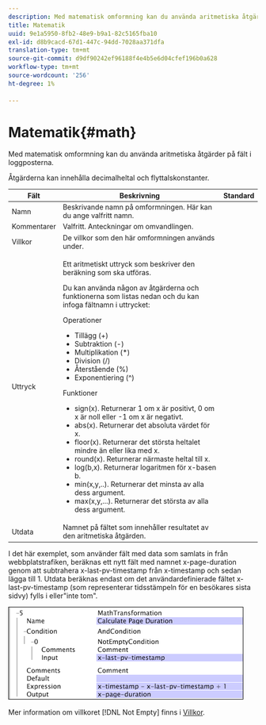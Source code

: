 ```yaml
---
description: Med matematisk omformning kan du använda aritmetiska åtgärder på fält i loggposterna.
title: Matematik
uuid: 9e1a5950-8fb2-48e9-b9a1-82c5165fba10
exl-id: d8b9cacd-67d1-447c-94dd-7028aa371dfa
translation-type: tm+mt
source-git-commit: d9df90242ef96188f4e4b5e6d04cfef196b0a628
workflow-type: tm+mt
source-wordcount: '256'
ht-degree: 1%

---
```


# Matematik{#math}

Med matematisk omformning kan du använda aritmetiska åtgärder på fält i loggposterna.

Åtgärderna kan innehålla decimalheltal och flyttalskonstanter.

<table id="table_FDF3DDF1960E43E391A67C9DC2A0E302"> 
 <thead> 
  <tr> 
   <th colname="col1" class="entry"> Fält </th> 
   <th colname="col2" class="entry"> Beskrivning </th> 
   <th colname="col3" class="entry"> Standard </th> 
  </tr> 
 </thead>
 <tbody> 
  <tr> 
   <td colname="col1"> Namn </td> 
   <td colname="col2"> Beskrivande namn på omformningen. Här kan du ange valfritt namn. </td> 
   <td colname="col3"></td> 
  </tr> 
  <tr> 
   <td colname="col1"> Kommentarer </td> 
   <td colname="col2"> Valfritt. Anteckningar om omvandlingen. </td> 
   <td colname="col3"></td> 
  </tr> 
  <tr> 
   <td colname="col1"> Villkor </td> 
   <td colname="col2"> De villkor som den här omformningen används under. </td> 
   <td colname="col3"></td> 
  </tr> 
  <tr> 
   <td colname="col1"> Uttryck </td> 
   <td colname="col2"> <p>Ett aritmetiskt uttryck som beskriver den beräkning som ska utföras. </p> <p> Du kan använda någon av åtgärderna och funktionerna som listas nedan och du kan infoga fältnamn i uttrycket: </p> <p> Operationer 
     <ul id="ul_DB5915FADA0A41A3B11F1F48615F40A9">
      <li id="li_CA9EA97243F04760A81313C17EE057B3"> Tillägg (+) </li>
      <li id="li_908A272EBA2340098C20F22AA8D9ED26"> Subtraktion (-) </li>
      <li id="li_C62257FF3AAB436D9148BBEA441621D7"> Multiplikation (*) </li>
      <li id="li_B5A9EAB3E49D4CB9A297172199F23542"> Division (/) </li>
      <li id="li_D2D2B51DB2C8412A9B6F9D5F3CC03F8A"> Återstående (%) </li>
      <li id="li_07E7E368FFD2437A852B785E159848E5"> Exponentiering (^) </li>
     </ul></p> <p>Funktioner 
     <ul id="ul_E335AE8D684340AA998C4A2633FFDEE1">
      <li id="li_E036FF0B5DF244DDBFEDA9BFEDC62251"> sign(x). Returnerar 1 om x är positivt, 0 om x är noll eller -1 om x är negativt. </li>
      <li id="li_90CD8899DDC14778A95930C2768C82BC"> abs(x). Returnerar det absoluta värdet för x. </li>
      <li id="li_F4AF23F343F74BD88B7166B1C2BB065E"> floor(x). Returnerar det största heltalet mindre än eller lika med x. </li>
      <li id="li_A31379A3659240C3A629BFAF19A6DDF1"> round(x). Returnerar närmaste heltal till x. </li>
      <li id="li_9C0A0F3A4A304026B543F2A64B98B922"> log(b,x). Returnerar logaritmen för x-basen b. </li>
      <li id="li_124D62C2CA5A42CBBCC5DB18FAA8920E"> min(x,y,..). Returnerar det minsta av alla dess argument. </li>
      <li id="li_3B7B9FC1C0BF4E7688F9F49130B97B7F"> max(x,y,...). Returnerar det största av alla dess argument. </li>
     </ul></p> </td> 
   <td colname="col3"></td> 
  </tr> 
  <tr> 
   <td colname="col1"> Utdata </td> 
   <td colname="col2"> Namnet på fältet som innehåller resultatet av den aritmetiska åtgärden. </td> 
   <td colname="col3"></td> 
  </tr> 
 </tbody> 
</table>

I det här exemplet, som använder fält med data som samlats in från webbplatstrafiken, beräknas ett nytt fält med namnet x-page-duration genom att subtrahera x-last-pv-timestamp från x-timestamp och sedan lägga till 1. Utdata beräknas endast om det användardefinierade fältet x-last-pv-timestamp (som representerar tidsstämpeln för en besökares sista sidvy) fylls i eller&quot;inte tom&quot;.

![](assets/cfg_TransformationType_Math.png)

Mer information om villkoret [!DNL Not Empty] finns i [Villkor](../../../../../home/c-dataset-const-proc/c-conditions/c-abt-cond.md).
